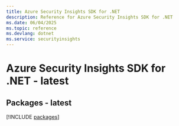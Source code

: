 ```yaml
---
title: Azure Security Insights SDK for .NET
description: Reference for Azure Security Insights SDK for .NET
ms.date: 06/04/2025
ms.topic: reference
ms.devlang: dotnet
ms.service: securityinsights
---
```

# Azure Security Insights SDK for .NET - latest
## Packages - latest
[!INCLUDE [packages](security-insights-index.md)]